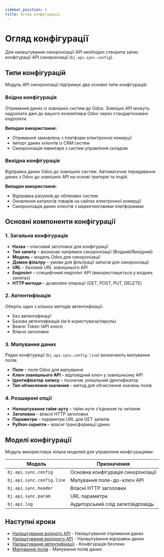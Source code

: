 ```yaml
---
sidebar_position: 1
title: Огляд конфігурації
---
```


# Огляд конфігурації

Для налаштування синхронізації API необхідно створити запис конфігурації API синхронізації (`bj.api.sync.config`).

## Типи конфігурацій

Модуль API синхронізації підтримує два основні типи конфігурацій:

### Вхідна конфігурація
Отримання даних із зовнішніх систем до Odoo. Зовнішні API можуть надсилати дані до вашого екземпляра Odoo через стандартизовані ендпоінти.

**Випадки використання:**
- Отримання замовлень з платформ електронної комерції
- Імпорт даних клієнтів із CRM систем
- Синхронізація інвентаря з систем управління складом

### Вихідна конфігурація
Відправка даних Odoo до зовнішніх систем. Автоматичне передавання даних з Odoo до зовнішніх API на основі тригерів та подій.

**Випадки використання:**
- Відправка рахунків до облікових систем
- Оновлення каталогів товарів на сайтах електронної комерції
- Синхронізація даних клієнтів з маркетинговими платформами

## Основні компоненти конфігурації

### 1. Загальна конфігурація
- **Назва** – описовий заголовок для конфігурації
- **Тип запиту** – визначає напрямок синхронізації (Вхідний/Вихідний)
- **Модель** – модель Odoo для синхронізації
- **Домен фільтру** – умови для фільтрації записів для синхронізації
- **URL** – базовий URL зовнішнього API
- **Ендпоінт** – специфічний ендпоінт API (використовується у вхідних запитах)
- **HTTP методи** – дозволені операції (GET, POST, PUT, DELETE)

### 2. Автентифікація
Оберіть один з кількох методів автентифікації:
- Без автентифікації
- Базова автентифікація (ім'я користувача/пароль)
- Bearer Token (API ключ)
- Власні заголовки

### 3. Мапування даних
Рядки конфігурації (`bj.api.sync.config.line`) визначають мапування полів:
- **Поле** – поле Odoo для мапування
- **Ключ зовнішнього API** – відповідний ключ у зовнішньому API
- **Ідентифікатор запису** – позначає унікальний ідентифікатор
- **Тип обчислення значення** – метод для обчислення значень полів

### 4. Розширені опції
- **Налаштування тайм-ауту** – тайм-аути з'єднання та читання
- **Заголовки** – власні HTTP заголовки
- **Параметри** – параметри URL для GET запитів
- **Python скрипти** – власні трансформації даних

## Моделі конфігурації

Модуль використовує кілька моделей для управління конфігураціями:

| Модель | Призначення |
|--------|-------------|
| `bj.api.sync.config` | Основна конфігурація синхронізації |
| `bj.api.sync.config.line` | Мапування поле-до-ключ API |
| `bj.api.sync.header` | Власні HTTP заголовки |
| `bj.api.sync.param` | URL параметри |
| `bj.api.log` | Аудиторський слід запит/відповідь |

## Наступні кроки

- [Налаштування вхідного API](/docs/modules/api-sync/configuration/inbound-api) - Налаштування отримання даних
- [Налаштування вихідного API](/docs/modules/api-sync/configuration/outbound-api) - Налаштування відправки даних
- [Налаштування автентифікації](/docs/modules/api-sync/configuration/authentication) - Конфігурація безпеки
- [Мапування полів](/docs/modules/api-sync/configuration/field-mapping) - Мапування полів даних